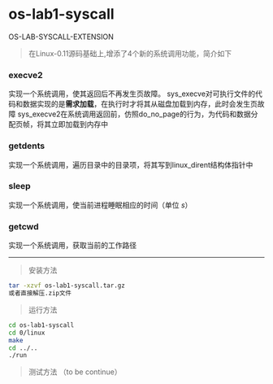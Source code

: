 # os-lab1-syscall
OS-LAB-SYSCALL-EXTENSION

>在Linux-0.11源码基础上,增添了4个新的系统调用功能，简介如下
### execve2
实现一个系统调用，使其返回后不再发生页故障。
sys_execve对可执行文件的代码和数据实现的是**需求加载**，在执行时才将其从磁盘加载到内存，此时会发生页故障
sys_execve2在系统调用返回前，仿照do_no_page的行为，为代码和数据分配页帧，将其立即加载到内存中

### getdents
实现一个系统调用，遍历目录中的目录项，将其写到linux_dirent结构体指针中

### sleep
实现一个系统调用，使当前进程睡眠相应的时间（单位 $s$）


### getcwd
实现一个系统调用，获取当前的工作路径

------

>安装方法
```bash
tar -xzvf os-lab1-syscall.tar.gz
或者直接解压.zip文件
```
>运行方法
```bash
cd os-lab1-syscall
cd 0/linux
make
cd ../..
./run
```

>测试方法
（to be continue）


